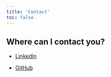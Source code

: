```yaml
---
title: 'Contact'
toc: false
---
```


## Where can I contact you?

- [LinkedIn](https://www.linkedin.com/in/jorritgorseman/)

- [GitHub](https://github.com/jgorseman)